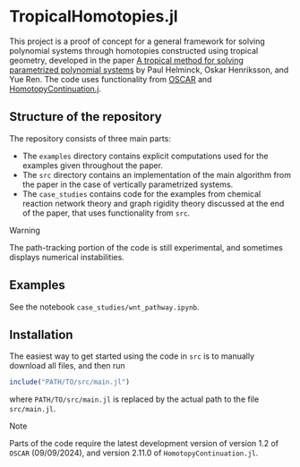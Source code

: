# TropicalHomotopies.jl
This project is a proof of concept for a general framework for solving polynomial systems through homotopies constructed using tropical geometry, developed in the paper [A tropical method for solving parametrized polynomial systems](https://arxiv.org/abs/2409.13288) by Paul Helminck, Oskar Henriksson, and Yue Ren. The code uses functionality from [OSCAR](https://github.com/oscar-system/Oscar.jl) and [HomotopyContinuation.j](https://github.com/JuliaHomotopyContinuation/HomotopyContinuation.jl).

## Structure of the repository
The repository consists of three main parts:
* The `examples` directory contains explicit computations used for the examples given throughout the paper.
* The `src` directory contains an implementation of the main algorithm from the paper in the case of vertically parametrized systems.
* The `case_studies` contains code for the examples from chemical reaction network theory and graph rigidity theory discussed at the end of the paper, that uses functionality from `src`.

> [!WARNING]  
> The path-tracking portion of the code is still experimental, and sometimes displays numerical instabilities.

## Examples

See the notebook `case_studies/wnt_pathway.ipynb`.

## Installation
The easiest way to get started using the code in `src` is to manually download all files, and then run

```julia
include("PATH/TO/src/main.jl")
```
where `PATH/TO/src/main.jl` is replaced by the actual path to the file `src/main.jl`.

> [!Note]  
> Parts of the code require the latest development version of version 1.2 of `OSCAR` (09/09/2024), and version 2.11.0 of `HomotopyContinuation.jl`. 
